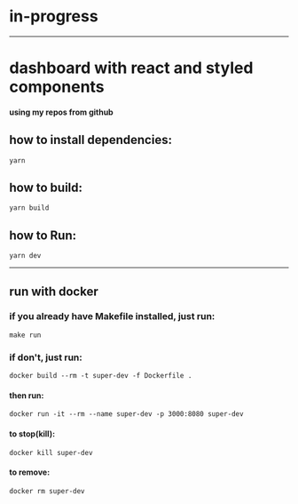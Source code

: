 # in-progress

--------------

# dashboard with react and styled components

#### using my repos from github

## how to install dependencies:
`yarn`

## how to build:
`yarn build`

## how to Run:
`yarn dev`

-----------------------

## run with docker

### if you already have Makefile installed, just run:
`make run`

### if don't, just run:
`docker build --rm -t super-dev -f Dockerfile .`
#### then run:
`docker run -it --rm --name super-dev -p 3000:8080 super-dev`
#### to stop(kill):
`docker kill super-dev`
#### to remove:
`docker rm super-dev`